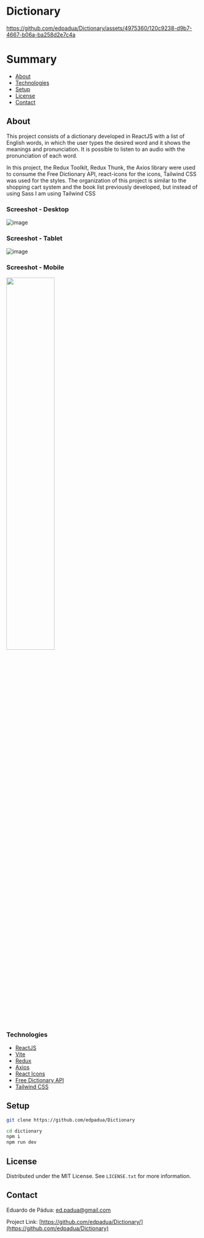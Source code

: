 # Dictionary


https://github.com/edpadua/Dictionary/assets/4975360/120c9238-d9b7-4667-b06a-ba258d2e7c4a


# Summary

- [About](#about)
- [Technologies](#technologies)
- [Setup](#setup)
- [License](#license)
- [Contact](#contact)
 
## About

This project consists of a dictionary developed in ReactJS with a list of English words, in which the user types the desired word and it shows the meanings and pronunciation. It is possible to listen to an audio with the pronunciation of each word.

In this project, the Redux Toolkit, Redux Thunk, the Axios library were used to consume the Free Dictionary API, react-icons for the icons, Tailwind CSS was used for the styles. The organization of this project is similar to the shopping cart system and the book list previously developed, but instead of using Sass I am using Tailwind CSS

### Screeshot - Desktop

![image](https://github.com/edpadua/Dictionary/assets/4975360/e1f57a2e-a287-4769-b303-172f44990637)


### Screeshot - Tablet

![image](https://github.com/edpadua/Dictionary/assets/4975360/a2b5b29e-5e52-4611-8ac9-8518d1216a5e)


### Screeshot - Mobile

<img src="https://github.com/edpadua/Dictionary/assets/4975360/cfcf21c6-bb61-4d84-9a70-0ed099109491" style="width: 50%;" >



### Technologies

- [ReactJS](https://reactjs.org)
- [Vite](https://vitejs.dev/guide/)
- [Redux](https://www.npmjs.com/package/react-redux)
- [Axios](https://www.npmjs.com/package/axios)
- [React Icons](https://react-icons.github.io/react-icons/)
- [Free Dictionary API](https://dictionaryapi.dev/)
- [Tailwind CSS](https://tailwindcss.com/)

## Setup

```bash
git clone https://github.com/edpadua/Dictionary

cd dictionary
npm i
npm run dev
```

## License

Distributed under the MIT License. See `LICENSE.txt` for more information.


## Contact

Eduardo de Pádua: ed.padua@gmail.com

Project Link: [https://github.com/edpadua/Dictionary/](https://github.com/edpadua/Dictionary) 
